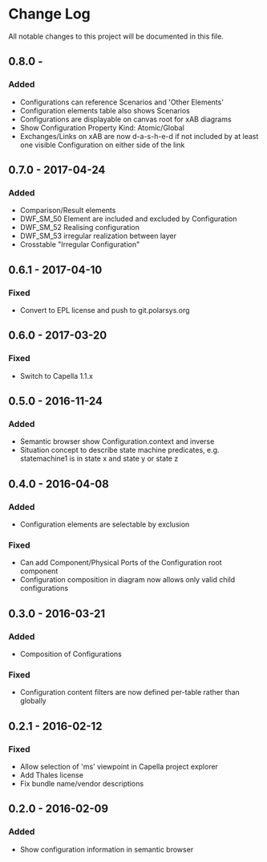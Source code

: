 # Change Log
All notable changes to this project will be documented in this file.

## 0.8.0 - 
### Added
 - Configurations can reference Scenarios and 'Other Elements'
 - Configuration elements table also shows Scenarios
 - Configurations are displayable on canvas root for xAB diagrams
 - Show Configuration Property Kind: Atomic/Global
 - Exchanges/Links on xAB are now d-a-s-h-e-d if not included by at least one visible Configuration on either side of
   the link

## 0.7.0 - 2017-04-24
### Added
 - Comparison/Result elements
 - DWF_SM_50 Element are included and excluded by Configuration
 - DWF_SM_52 Realising configuration
 - DWF_SM_53 irregular realization between layer
 - Crosstable "Irregular Configuration"
 
## 0.6.1 - 2017-04-10
### Fixed
 - Convert to EPL license and push to git.polarsys.org

## 0.6.0 - 2017-03-20
### Fixed
 - Switch to Capella 1.1.x

## 0.5.0 - 2016-11-24
### Added
 - Semantic browser show Configuration.context and inverse
 - Situation concept to describe state machine predicates, e.g. statemachine1 is in state x and state y or state z
 
## 0.4.0 - 2016-04-08
### Added
 - Configuration elements are selectable by exclusion

### Fixed
 - Can add Component/Physical Ports of the Configuration root component
 - Configuration composition in diagram now allows only valid child
   configurations

## 0.3.0 - 2016-03-21
### Added
 - Composition of Configurations

### Fixed
 - Configuration content filters are now defined per-table rather than globally

## 0.2.1 - 2016-02-12
### Fixed
 - Allow selection of 'ms' viewpoint in Capella project explorer
 - Add Thales license
 - Fix bundle name/vendor descriptions


## 0.2.0 - 2016-02-09
### Added
- Show configuration information in semantic browser

